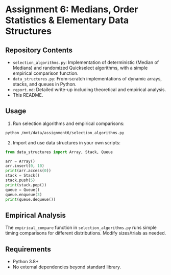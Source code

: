 
# Assignment 6: Medians, Order Statistics & Elementary Data Structures

## Repository Contents
- `selection_algorithms.py`: Implementation of deterministic (Median of Medians) and randomized Quickselect algorithms, with a simple empirical comparison function.
- `data_structures.py`: From-scratch implementations of dynamic arrays, stacks, and queues in Python.
- `report.md`: Detailed write-up including theoretical and empirical analysis.
- This README.

## Usage
1. Run selection algorithms and empirical comparisons:
```bash
python /mnt/data/assignment6/selection_algorithms.py
```

2. Import and use data structures in your own scripts:
```python
from data_structures import Array, Stack, Queue

arr = Array()
arr.insert(0, 10)
print(arr.access(0))
stack = Stack()
stack.push(5)
print(stack.pop())
queue = Queue()
queue.enqueue(3)
print(queue.dequeue())
```

## Empirical Analysis
The `empirical_compare` function in `selection_algorithms.py` runs simple timing comparisons for different distributions. Modify sizes/trials as needed.

## Requirements
- Python 3.8+
- No external dependencies beyond standard library.
